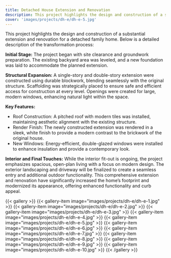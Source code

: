 ```yaml
---
title: Detached House Extension and Renovation
description: This project highlights the design and construction of a substantial extension and renovation for a detached family home.
cover: 'images/projects/dh-e/dh-e-5.jpg'
---
```


This project highlights the design and construction of a substantial extension and renovation for a detached family home. Below is a detailed description of the transformation process:

**Initial Stage:**
The project began with site clearance and groundwork preparation. The existing backyard area was leveled, and a new foundation was laid to accommodate the planned extension.

**Structural Expansion:**
A single-story and double-story extension were constructed using durable blockwork, blending seamlessly with the original structure.
Scaffolding was strategically placed to ensure safe and efficient access for construction at every level.
Openings were created for large, modern windows, enhancing natural light within the space.

**Key Features:**
- Roof Construction: A pitched roof with modern tiles was installed, maintaining aesthetic alignment with the existing structure.
- Render Finish: The newly constructed extension was rendered in a sleek, white finish to provide a modern contrast to the brickwork of the original house.
- New Windows: Energy-efficient, double-glazed windows were installed to enhance insulation and provide a contemporary look.

**Interior and Final Touches:**
While the interior fit-out is ongoing, the project emphasizes spacious, open-plan living with a focus on modern design.
The exterior landscaping and driveway will be finalized to create a seamless entry and additional outdoor functionality.
This comprehensive extension and renovation have significantly increased the home’s footprint and modernized its appearance, offering enhanced functionality and curb appeal.

{{< gallery >}}
{{< gallery-item image="images/projects/dh-e/dh-e-1.jpg" >}}
{{< gallery-item image="images/projects/dh-e/dh-e-2.jpg" >}}
{{< gallery-item image="images/projects/dh-e/dh-e-3.jpg" >}}
{{< gallery-item image="images/projects/dh-e/dh-e-4.jpg" >}}
{{< gallery-item image="images/projects/dh-e/dh-e-5.jpg" >}}
{{< gallery-item image="images/projects/dh-e/dh-e-6.jpg" >}}
{{< gallery-item image="images/projects/dh-e/dh-e-7.jpg" >}}
{{< gallery-item image="images/projects/dh-e/dh-e-8.jpg" >}}
{{< gallery-item image="images/projects/dh-e/dh-e-9.jpg" >}}
{{< gallery-item image="images/projects/dh-e/dh-e-10.jpg" >}}
{{< /gallery >}}